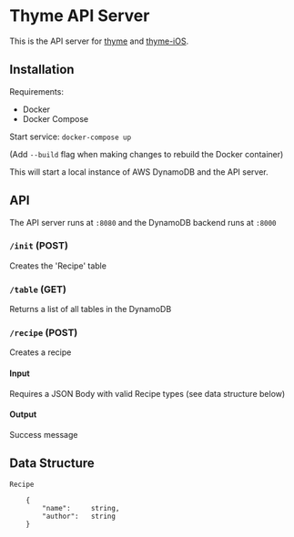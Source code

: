 # Thyme API Server

This is the API server for [thyme](https://github.com/slichlyter12/thyme) and [thyme-iOS](https://github.com/slichlyter12/thyme-iOS).

## Installation

Requirements: 
* Docker
* Docker Compose

Start service: `docker-compose up`

(Add `--build` flag when making changes to rebuild the Docker container)

This will start a local instance of AWS DynamoDB and the API server.

## API
The API server runs at `:8080` and the DynamoDB backend runs at `:8000`

### `/init` (POST)
Creates the 'Recipe' table

### `/table` (GET)
Returns a list of all tables in the DynamoDB

### `/recipe` (POST)
Creates a recipe

#### Input
Requires a JSON Body with valid Recipe types (see data structure below)

#### Output
Success message

## Data Structure
`Recipe`
```
    {
        "name":     string,
        "author":   string
    }
```
